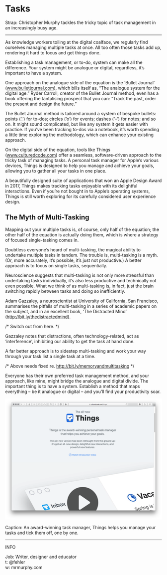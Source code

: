 Tasks
=====

<!-- Word Count: 470-520 Words (Image.) -->

Strap: Christopher Murphy tackles the tricky topic of task management in an increasingly busy age.


----

<!-- 530 Words in last article. ~265 X 2 -->

As knowledge workers toiling at the digital coalface, we regularly find ourselves managing multiple tasks at once. All too often those tasks add up, rendering it hard to focus and get things done.

Establishing a task management, or to-do, system can make all the difference. Your system might be analogue or digital, regardless, it’s important to have a system.

One approach on the analogue side of the equation is the ‘Bullet Journal’ (www.bulletjournal.com), which bills itself as, “The analogue system for the digital age.” Ryder Carroll, creator of the Bullet Journal method, even has a book offering the tantalising prospect that you can: “Track the past, order the present and design the future.”

The Bullet Journal method is tailored around a system of bespoke bullets: points (‘.’) for to-dos; circles (‘o’) for events; dashes (‘–’) for notes; and so on. It might sound complicated, but like any system it gets easier with practice. If you’ve been tracking to-dos via a notebook, it’s worth spending a little time exploring the methodology, which can enhance your existing approach.

On the digital side of the equation, tools like Things (www.culturedcode.com) offer a seamless, software-driven approach to the tricky task of managing tasks. A personal task manager for Apple’s various devices, Things is designed to help you manage and achieve your goals, allowing you to gather all your tasks in one place.

A beautifully designed suite of applications that won an Apple Design Award in 2017, Things makes tracking tasks enjoyable with its delightful interactions. Even if you’re not bought in to Apple’s operating systems, Things is still worth exploring for its carefully considered user experience design.


The Myth of Multi-Tasking
-------------------------

Mapping out your multiple tasks is, of course, only half of the equation; the other half of the equation is actually doing them, which is where a strategy of focused single-tasking comes in.

Doubtless everyone’s heard of multi-tasking, the magical ability to undertake multiple tasks in tandem. The trouble is, multi-tasking is a myth. (Or, more accurately, it’s possible, it’s just not productive.) A better approach is to focus on single tasks, sequentially.

Neuroscience suggests that multi-tasking is not only more stressful than undertaking tasks individually, it’s also less productive and technically not even possible. What we think of as multi-tasking is, in fact, just the brain switching rapidly between tasks and doing so inefficiently.

Adam Gazzaley, a neuroscientist at University of California, San Francisco, summarises the pitfalls of multi-tasking in a series of academic papers on the subject, and in an excellent book, ‘The Distracted Mind’ (http://bit.ly/thedistractedmind).

/* Switch out from here. */

Gazzaley notes that distractions, often technology-related, act as ‘interference’, inhibiting our ability to get the task at hand done.

A far better approach is to sidestep multi-tasking and work your way through your task list a single task at a time.

/* Above needs fixed re. http://bit.ly/memoryandmultitasking */

Everyone has their own preferred task management method, and your approach, like mine, might bridge the analogue and digital divide. The important thing is to have a system. Establish a method that maps everything – be it analogue or digital – and you’ll find your productivity soar.

<!--

The key to productivity lies in establishing a system that ensure you remain focused and on point.

-->


<img src="things.png" width="650">

Caption: An award-winning task manager, Things helps you manage your tasks and tick them off, one by one.


----


INFO

Job: Writer, designer and educator  
t: @fehler  
w: mrmurphy.com  

